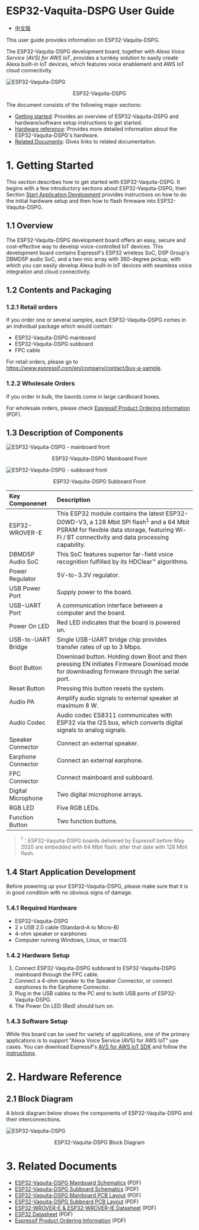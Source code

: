 # ESP32-Vaquita-DSPG User Guide

* [中文版](../../../zh_CN/hw-reference/esp32/user-guide-esp32-vaquita-dspg.md)

This user guide provides information on ESP32-Vaquita-DSPG.

The ESP32-Vaquita-DSPG development board, together with *Alexa Voice Service (AVS) for AWS IoT*, provides a turnkey solution to easily create Alexa built-in IoT devices, which features voice enablement and AWS IoT cloud connectivity.

![ESP32-Vaquita-DSPG](../../../_static/esp32-vaquita-dspg-v1.0-top-view.png)
<div align=center>ESP32-Vaquita-DSPG</div>

The document consists of the following major sections:

- [Getting started](#1-getting-started): Provides an overview of ESP32-Vaquita-DSPG and hardware/software setup instructions to get started.
- [Hardware reference](#2-hardware-reference): Provides more detailed information about the ESP32-Vaquita-DSPG's hardware.
- [Related Documents](#3-related-documents): Gives links to related documentaiton.

# 1. Getting Started

This section describes how to get started with ESP32-Vaquita-DSPG. It begins with a few introductory sections about ESP32-Vaquita-DSPG, then Section [Start Application Development](#14-start-application-development) provides instructions on how to do the initial hardware setup and then how to flash firmware into ESP32-Vaquita-DSPG.

## 1.1 Overview

The ESP32-Vaquita-DSPG development board offers an easy, secure and cost-effective way to develop voice-controlled IoT devices. This development board contains Espressif's ESP32 wireless SoC, DSP Group's DBMD5P audio SoC, and a two-mic array with 360-degree pickup, with which you can easily develop Alexa built-in IoT devices with seamless voice integration and cloud connectivity.

## 1.2  Contents and Packaging

### 1.2.1 Retail orders

If you order one or several samples, each ESP32-Vaquita-DSPG comes in an individual package which would contain:

* ESP32-Vaquita-DSPG mainboard
* ESP32-Vaquita-DSPG subboard
* FPC cable

For retail orders, please go to <https://www.espressif.com/en/company/contact/buy-a-sample>.

### 1.2.2 Wholesale Orders

If you order in bulk, the baords come in large cardboard boxes.

For wholesale orders, please check [Espressif Product Ordering Information](https://www.espressif.com/sites/default/files/documentation/espressif_products_ordering_information_en.pdf) (PDF).

## 1.3 Description of Components

![ESP32-Vaquita-DSPG - mainboard front](../../../_static/esp32-vaquita-dspg-v1.0-annotated-photo.png)
<div align=center>ESP32-Vaquita-DSPG Mainboard Front</div>

![ESP32-Vaquita-DSPG - subboard front](../../../_static/esp32-vaquita-dspg-v1.0-annotated-photo-mic.png)
<div align=center>ESP32-Vaquita-DSPG Subboard Front</div>

|Key Componenet|Description|
|:- |:- |
|ESP32-WROVER-E|This ESP32 module contains the latest ESP32-D0WD-V3, a 128 Mbit SPI flash<sup>1</sup> and a 64 Mbit PSRAM for flexible data storage, featuring Wi-Fi / BT connectivity and data processing capability.|
|DBMD5P Audio SoC|This SoC features superior far-field voice recognition fulfilled by its HDClear™ algorithms.|
|Power Regulator| 5V-to-3.3V regulator.|
|USB Power Port| Supply power to the board.|
|USB-UART Port|A communication interface between a computer and the board.|
|Power On LED|Red LED indicates that the board is powered on.|
|USB-to-UART Bridge|Single USB-UART bridge chip provides transfer rates of up to 3 Mbps.|
|Boot Button| Download button. Holding down Boot and then pressing EN initiates Firmware Download mode for downloading firmware through the serial port.|
|Reset Button|Pressing this button resets the system.|
|Audio PA|Amplify audio signals to external speaker at maximum 8 W.|
|Audio Codec|Audio codec ES8311 communicates with ESP32 via the I2S bus, which converts digital signals to analog signals.|
|Speaker Connector|Connect an external speaker.|
|Earphone Connector|Connect an external earphone.|
|FPC Connector|Connect mainboard and subboard.|
|Digital Microphone|Two digital microphone arrays.|
|RGB LED|Five RGB LEDs.|
|Function Button|Two function buttons.|

> <sup>1</sup>：ESP32-Vaquita-DSPG boards delivered by Espressif before May 2020 are embedded with 64 Mbit flash; after that date with 128 Mbit flash.

## 1.4 Start Application Development

Before powering up your ESP32-Vaquita-DSPG, please make sure that it is
in good condition with no obvious signs of damage.

### 1.4.1 Required Hardware

* ESP32-Vaquita-DSPG
* 2 x USB 2.0 cable (Standard-A to Micro-B)
* 4-ohm speaker or earphones  
* Computer running Windows, Linux, or macOS

### 1.4.2 Hardware Setup

1. Connect ESP32-Vaquita-DSPG subboard to ESP32-Vaquita-DSPG mainboard through the FPC cable.
2. Connect a 4-ohm speaker to the Speaker Connector, or connect earphones to the Earphone Connector.
3. Plug in the USB cables to the PC and to both USB ports of ESP32-Vaquita-DSPG.
4. The Power On LED (Red) should turn on.

### 1.4.3 Software Setup

While this board can be used for variety of applications, one of the primary applications is to support "Alexa Voice Service (AVS) for AWS IoT" use cases. You can download Espressif's [AVS for AWS IoT SDK](https://github.com/espressif/esp-va-sdk/tree/feature/aia-beta) and follow the [instructions](https://github.com/espressif/esp-va-sdk/blob/feature/aia-beta/README.md).

# 2. Hardware Reference

## 2.1 Block Diagram

A block diagram below shows the components of ESP32-Vaquita-DSPG and their interconnections.

![ESP32-Vaquita-DSPG](../../../_static/esp32-vaquita-dspg-v1.0-block-diagram.png)
<div align=center>ESP32-Vaquita-DSPG Block Diagram</div>

# 3. Related Documents

* [ESP32-Vaquita-DSPG Mainboard Schematics](https://dl.espressif.com/dl/schematics/ESP32-VAQUITA-DSPG_V1.0_schematics.pdf) (PDF)
* [ESP32-Vaquita-DSPG Subboard Schematics](https://dl.espressif.com/dl/schematics/ESP32-VAQUITA-DSPG-MIC_V1.0_schematics.pdf) (PDF)
* [ESP32-Vaquita-DSPG Mainboard PCB Layout](https://dl.espressif.com/dl/schematics/ESP32-Vaquita-DSPG_V1.0_PCB_Layout.pdf) (PDF)
* [ESP32-Vaquita-DSPG Subboard PCB Layout](https://dl.espressif.com/dl/schematics/ESP32-Vaquita-DSPG-MIC_V1.0_PCB_Layout.pdf) (PDF)
* [ESP32-WROVER-E & ESP32-WROVER-IE Datasheet](https://www.espressif.com/sites/default/files/documentation/esp32-wrover-e_esp32-wrover-ie_datasheet_en.pdf) (PDF)
* [ESP32 Datasheet](https://www.espressif.com/sites/default/files/documentation/esp32_datasheet_en.pdf) (PDF)
* [Espressif Product Ordering Information](https://www.espressif.com/sites/default/files/documentation/espressif_products_ordering_information_en.pdf) (PDF)
